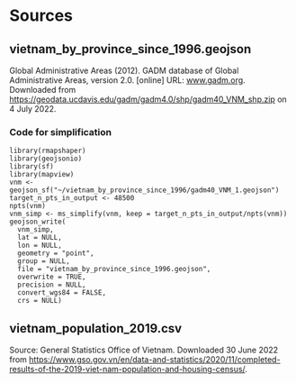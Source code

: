 # Sources

## vietnam_by_province_since_1996.geojson
Global Administrative Areas (2012). GADM database of Global Administrative Areas, version 2.0. [online] URL: www.gadm.org.
Downloaded from https://geodata.ucdavis.edu/gadm/gadm4.0/shp/gadm40_VNM_shp.zip on 4 July 2022.

### Code for simplification
```
library(rmapshaper)
library(geojsonio)
library(sf)
library(mapview)
vnm <- geojson_sf("~/vietnam_by_province_since_1996/gadm40_VNM_1.geojson")
target_n_pts_in_output <- 48500
npts(vnm)
vnm_simp <- ms_simplify(vnm, keep = target_n_pts_in_output/npts(vnm))
geojson_write(
  vnm_simp,
  lat = NULL,
  lon = NULL,
  geometry = "point",
  group = NULL,
  file = "vietnam_by_province_since_1996.geojson",
  overwrite = TRUE,
  precision = NULL,
  convert_wgs84 = FALSE,
  crs = NULL)
  ```
  
## vietnam_population_2019.csv
Source: General Statistics Office of Vietnam. Downloaded 30 June 2022 from https://www.gso.gov.vn/en/data-and-statistics/2020/11/completed-results-of-the-2019-viet-nam-population-and-housing-census/.



